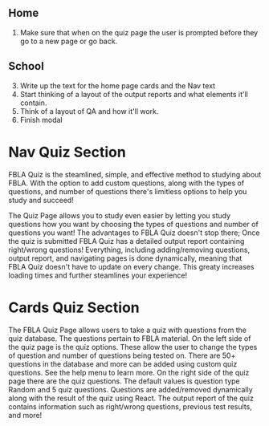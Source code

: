 ## Home
1. Make sure that when on the quiz page the user is prompted before they go to a new page or go back.
## School
3. Write up the text for the home page cards and the Nav text
4. Start thinking of a layout of the output reports and what elements it'll contain.
5. Think of a layout of QA and how it'll work.
6. Finish modal

# Nav Quiz Section
FBLA Quiz is the steamlined, simple, and effective method to studying about FBLA.  With the option to add custom questions, along with the types of questions, and number of questions there's limitless options to help you study and succeed!

The Quiz Page allows you to study even easier by letting you study questions how you want by choosing the types of questions and number of questions you want! The advantages to FBLA Quiz doesn't stop there; Once the quiz is submitted FBLA Quiz has a detailed output report containing right/wrong questions! Everything, including adding/removing questions, output report, and navigating pages is done dynamically, meaning that FBLA Quiz doesn't have to update on every change. This greaty increases loading times and further steamlines your experience!

# Cards Quiz Section
The FBLA Quiz Page allows users to take a quiz with questions from the quiz database. The questions pertain to FBLA material. On the left side of the quiz page is the quiz options. These allow the user to change the types of question and number of questions being tested on.  There are 50+ questions in the database and more can be added using custom quiz questions. See the help menu to learn more.  On the right side of the quiz page there are the quiz questions. The default values is question type Random and 5 quiz questions. Questions are added/removed dynamically along with the result of the quiz using React.  The output report of the quiz contains information such as right/wrong questions, previous test results, and more!
